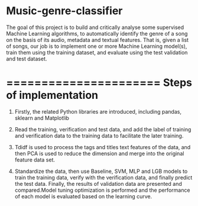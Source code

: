 # Music-genre-classifier
The goal of this project is to build and critically analyse some supervised Machine Learning algorithms, to automatically identify the genre of a song on the basis of its audio, metadata and textual features. That is, given a list of songs, our job is to implement one or more Machine Learning model(s), train them using the training dataset, and evaluate using the test validation and test dataset.


======================
Steps of implementation
======================

1. Firstly, the related Python libraries are introduced, including pandas, sklearn and Matplotlib

2. Read the training, verification and test data, and add the label of training and verification data to the training data to facilitate the later training.

3. Tdidf is used to process the tags and titles text features of the data, and then PCA is used to reduce the dimension and merge into the original feature data set.

4. Standardize the data, then use Baseline, SVM, MLP and LGB models to train the training data, verify with the verification data, and finally predict the test data. Finally, the results of validation data are presented and compared.Model tuning optimization is performed and the performance of each model is evaluated based on the learning curve.
